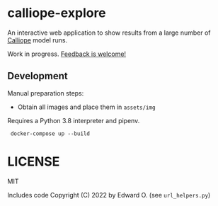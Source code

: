 # calliope-explore

An interactive web application to show results from a large number of [Calliope](https://github.com/calliope-project/calliope) model runs.

Work in progress. [Feedback is welcome!](https://github.com/calliope-project/calliope-explore/issues)

## Development

Manual preparation steps:

-   Obtain all images and place them in `assets/img`

Requires a Python 3.8 interpreter and pipenv.

```
 docker-compose up --build
```

# LICENSE

MIT

Includes code Copyright (C) 2022 by Edward O. (see `url_helpers.py`)
